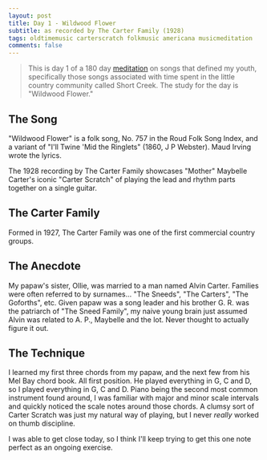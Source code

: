 ```yaml
---
layout: post
title: Day 1 - Wildwood Flower
subtitle: as recorded by The Carter Family (1928)
tags: oldtimemusic carterscratch folkmusic americana musicmeditation
comments: false
---
```

> This is day 1 of a 180 day [meditation](../currentmeditation) on songs that defined my youth, specifically those songs associated with time spent in the little country community called Short Creek. The study for the day is "Wildwood Flower."

## The Song
"Wildwood Flower" is a folk song, No. 757 in the Roud Folk Song Index, and a variant of "I'll Twine 'Mid the Ringlets" (1860, J P Webster). Maud Irving wrote the lyrics.

The 1928 recording by The Carter Family showcases "Mother" Maybelle Carter's iconic "Carter Scratch" of playing the lead and rhythm parts together on a single guitar.

## The Carter Family
Formed in 1927, The Carter Family was one of the first commercial country groups.

## The Anecdote
My papaw's sister, Ollie, was married to a man named Alvin Carter. Families were often referred to by surnames... "The Sneeds", "The Carters", "The Goforths", etc. Given papaw was a song leader and his brother G. R. was the patriarch of "The Sneed Family", my naive young brain just assumed Alvin was related to A. P., Maybelle and the lot. Never thought to actually figure it out.

## The Technique
I learned my first three chords from my papaw, and the next few from his Mel Bay chord book. All first position. He played everything in G, C and D, so I played everything in G, C and D. Piano being the second most common instrument found around, I was familiar with major and minor scale intervals and quickly noticed the scale notes around those chords. A clumsy sort of Carter Scratch was just my natural way of playing, but I never *really* worked on thumb discipline.

I was able to get close today, so I think I'll keep trying to get this one note perfect as an ongoing exercise.
